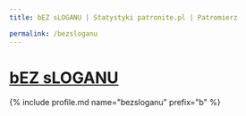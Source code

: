 ```yaml
---
title: bEZ sLOGANU | Statystyki patronite.pl | Patromierz

permalink: /bezsloganu
---
```


# [bEZ sLOGANU](https://patronite.pl/bezsloganu)

{% include profile.md name="bezsloganu" prefix="b" %}
